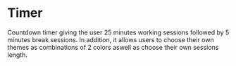 # Timer
Countdown timer giving the user 25 minutes working sessions followed by 5 minutes break sessions. In addition, it allows users to choose their own themes as combinations of 2 colors aswell as choose their own sessions length.
